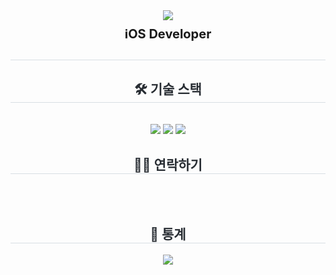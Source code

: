 <div align="center">
    <img src="https://capsule-render.vercel.app/api?type=soft&color=0:aed4ff,100:466991&height=240&text=Woobi&animation=&fontColor=ffffff&fontSize=50" />
</div>
<div align="center" style="margin-top: 10px; font-size: 20px; font-weight: bold;">
    iOS Developer
</div>
<div align="center"> 
    <h2 style="border-bottom: 1px solid #d8dee4; color: #282d33;"></h2>  
    <div style="font-weight: 700; font-size: 15px; text-align: center; color: #282d33;"></div> 
</div>
<div align="center">
    <h2 style="border-bottom: 1px solid #d8dee4; color: #282d33;">🛠️ 기술 스택</h2> <br> 
    <div style="margin: 0 auto; text-align: center;" align="center"> 
        <img src="https://img.shields.io/badge/Swift-F05138?style=flat-square&logo=Swift&logoColor=white">
        <img src="https://img.shields.io/badge/Github-181717?style=flat-square&logo=Github&logoColor=white">
        <img src="https://img.shields.io/badge/IOS-000000?style=flat-square&logo=IOS&logoColor=white">
    </div>
</div>
<div align="center">
    <h2 style="border-bottom: 1px solid #d8dee4; color: #282d33;">🧑‍💻 연락하기</h2> <br> 
    <div align="center">  </div>  <br> 
    <div align="center">  </div> 
</div>
<div align="center"> 
    <h2 style="border-bottom: 1px solid #d8dee4; color: #282d33;">🏅 통계</h2> <div align="center"> <img src="https://github-readme-stats.vercel.app/api?username=Woobios97&bg_color=180,779ecb,00000000&title_color=ffffff&text_color=ffffff"
         />  </div> 
</div>
